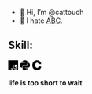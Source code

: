- 👋 Hi, I’m @cattouch
- 🤯 I hate [ABC](https://en.wikipedia.org/wiki/Australian_Broadcasting_Corporation).

## Skill:
<img height="20" src="https://raw.githubusercontent.com/cattouch/cattouch/main/Resources/javascript.svg"></a>
<img height="20" src="https://raw.githubusercontent.com/cattouch/cattouch/main/Resources/python.svg"></a>
<img height="20" src="https://raw.githubusercontent.com/cattouch/cattouch/main/Resources/c.svg"></a>

**life is too short to wait**
<!---
cattouch/cattouch is a ✨ special ✨ repository because its `README.md` (this file) appears on your GitHub profile.
You can click the Preview link to take a look at your changes.
--->
